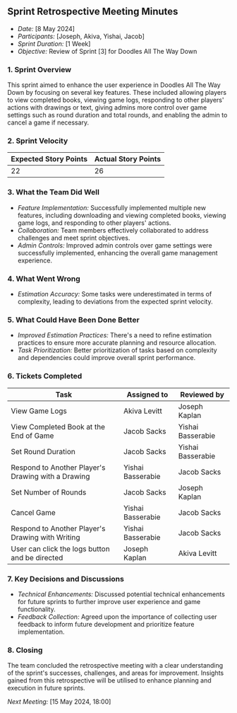 ## Sprint Retrospective Meeting Minutes

- *Date:* [8 May 2024]
- *Participants:* [Joseph, Akiva, Yishai, Jacob]
- *Sprint Duration:* [1 Week]
- *Objective:* Review of Sprint [3] for Doodles All The Way Down

### 1. Sprint Overview
This sprint aimed to enhance the user experience in Doodles All The Way Down by focusing on several key features. These included allowing players to view completed books, viewing game logs, responding to other players' actions with drawings or text, giving admins more control over game settings such as round duration and total rounds, and enabling the admin to cancel a game if necessary.

### 2. Sprint Velocity
| Expected Story Points | Actual Story Points |
|-----------------------|---------------------|
| 22                 | 26                |


### 3. What the Team Did Well
- *Feature Implementation:* Successfully implemented multiple new features, including downloading and viewing completed books, viewing game logs, and responding to other players' actions.
- *Collaboration:* Team members effectively collaborated to address challenges and meet sprint objectives.
- *Admin Controls:* Improved admin controls over game settings were successfully implemented, enhancing the overall game management experience.

### 4. What Went Wrong
- *Estimation Accuracy:* Some tasks were underestimated in terms of complexity, leading to deviations from the expected sprint velocity.

### 5. What Could Have Been Done Better
- *Improved Estimation Practices:* There's a need to refine estimation practices to ensure more accurate planning and resource allocation.
- *Task Prioritization:* Better prioritization of tasks based on complexity and dependencies could improve overall sprint performance.

### 6. Tickets Completed
| Task                                         | Assigned to | Reviewed by |
|----------------------------------------------|-------------|-------------|
| View Game Logs                               | Akiva Levitt      | Joseph Kaplan      |
| View Completed Book at the End of Game       | Jacob Sacks      | Yishai Basserabie      |
| Set Round Duration                           | Jacob Sacks      | Yishai Basserabie      |
| Respond to Another Player's Drawing with a Drawing | Yishai Basserabie | Jacob Sacks     |
| Set Number of Rounds                         | Jacob Sacks      | Joseph Kaplan      |
| Cancel Game                                  | Yishai Basserabie      | Jacob Sacks      |
| Respond to Another Player's Drawing with Writing | Yishai Basserabie | Jacob Sacks      |
| User can click the logs button and be directed | Joseph Kaplan | Akiva Levitt |

### 7. Key Decisions and Discussions
- *Technical Enhancements:* Discussed potential technical enhancements for future sprints to further improve user experience and game functionality.
- *Feedback Collection:* Agreed upon the importance of collecting user feedback to inform future development and prioritize feature implementation.

### 8. Closing
The team concluded the retrospective meeting with a clear understanding of the sprint's successes, challenges, and areas for improvement. Insights gained from this retrospective will be utilised to enhance planning and execution in future sprints.

*Next Meeting:* [15 May 2024, 18:00]
